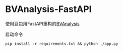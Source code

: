 # BVAnalysis-FastAPI

使用豆包用FastAPI重构的[BVAnalysis](https://github.com/RWONG722/BVAnalysis)


启动命令

```
pip install -r requirements.txt && python ./app.py
```
